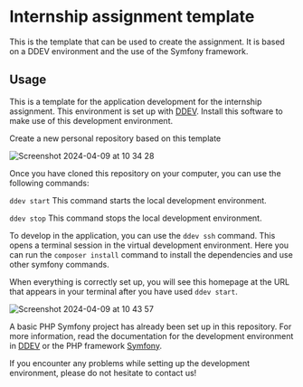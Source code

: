 # Internship assignment template
This is the template that can be used to create the assignment. It is based on a DDEV environment and the use of the Symfony framework.

## Usage
This is a template for the application development for the internship assignment. This environment is set up with [DDEV]([https://ddev.readthedocs.io/en/stable/](https://ddev.com/get-started/)). Install this software to make use of this development environment.

Create a new personal repository based on this template

![Screenshot 2024-04-09 at 10 34 28](https://github.com/recranet/internship-assignment-template/assets/36085765/90d8b4a0-8d2e-43c2-8677-3158270ee716)

Once you have cloned this repository on your computer, you can use the following commands:

`ddev start` This command starts the local development environment.

`ddev stop` This command stops the local development environment.

To develop in the application, you can use the `ddev ssh` command. This opens a terminal session in the virtual development environment. Here you can run the `composer install` command to install the dependencies and use other symfony commands.

When everything is correctly set up, you will see this homepage at the URL that appears in your terminal after you have used `ddev start`.

   ![Screenshot 2024-04-09 at 10 43 57](https://github.com/recranet/internship-assignment-template/assets/36085765/1973e08f-af3e-4999-925f-5dc1c9546b78)

A basic PHP Symfony project has already been set up in this repository. For more information, read the documentation for the development environment in [DDEV](https://ddev.readthedocs.io/en/stable/) or the PHP framework [Symfony](https://symfony.com/doc/current/index.html).

If you encounter any problems while setting up the development environment, please do not hesitate to contact us!
